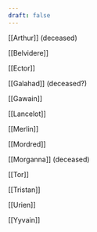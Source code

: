 ```yaml
---
draft: false
---
```

[[Arthur]] (deceased)

[[Belvidere]]

[[Ector]]

[[Galahad]] (deceased?)

[[Gawain]]

[[Lancelot]]

[[Merlin]]

[[Mordred]]

[[Morganna]] (deceased)

[[Tor]]

[[Tristan]]

[[Urien]]

[[Yyvain]]
